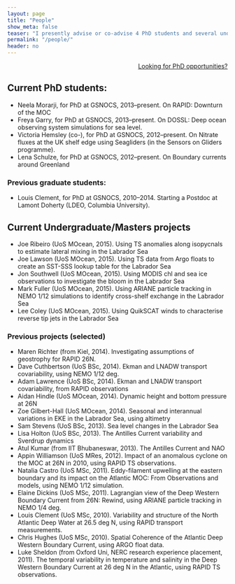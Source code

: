 ```yaml
---
layout: page
title: "People"
show_meta: false
teaser: "I presently advise or co-advise 4 PhD students and several undergraduate- and Masters-level students. Projects and topics vary including…"
permalink: "/people/"
header: no
---
```

<!--...and learn at the same time.-->

<p align="right"><a href="/people/phd/">Looking for PhD opportunities?</a></p>

## Current PhD students:

* Neela Morarji, for PhD at GSNOCS, 2013–present.
On RAPID: Downturn of the MOC
* Freya Garry, for PhD at GSNOCS, 2013–present.
On DOSSL: Deep ocean observing system simulations for sea level.
* Victoria Hemsley (co-), for PhD at GSNOCS, 2012–present.
On Nitrate fluxes at the UK shelf edge using Seagliders (in the Sensors on Gliders programme).
* Lena Schulze, for PhD at GSNOCS, 2012–present.
On Boundary currents around Greenland

### Previous graduate students:

* Louis Clement, for PhD at GSNOCS, 2010–2014. Starting a Postdoc at Lamont Doherty (LDEO, Columbia University).

## Current Undergraduate/Masters projects
* Joe Ribeiro (UoS MOcean, 2015). Using TS anomalies along isopycnals to estimate lateral mixing in the Labrador Sea
* Joe Lawson (UoS MOcean, 2015). Using TS data from Argo floats to create an SST-SSS lookup table for the Labrador Sea
* Jon Southwell (UoS MOcean, 2015). Using MODIS chl and sea ice observations to investigate the bloom in the Labrador Sea
* Mark Fuller (UoS MOcean, 2015). Using ARIANE particle tracking in NEMO 1/12 simulations to identify cross-shelf exchange in the Labrador Sea
* Lee Coley (UoS MOcean, 2015). Using QuikSCAT winds to characterise reverse tip jets in the Labrador Sea

### Previous projects (selected)

* Maren Richter (from Kiel, 2014). Investigating assumptions of geostrophy for RAPID 26N.
* Dave Cuthbertson (UoS BSc, 2014). Ekman and LNADW transport covariability, using NEMO 1/12 deg.
* Adam Lawrence (UoS BSc, 2014). Ekman and LNADW transport covariability, from RAPID observations
* Aidan Hindle (UoS MOcean, 2014). Dynamic height and bottom pressure at 26N
* Zoe Gilbert-Hall (UoS MOcean, 2014). Seasonal and interannual variations in EKE in the Labrador Sea, using altimetry
* Sam Stevens (UoS BSc, 2013). Sea level changes in the Labrador Sea
* Lisa Holton (UoS BSc, 2013). The Antilles Current variability and Sverdrup dynamics
* Atul Kumar (from IIT Bhubaneswar, 2013). The Antilles Current and NAO
* Appin Williamson (UoS MRes, 2012). Impact of an anomalous cyclone on the MOC at 26N in 2010, using RAPID TS observations.
* Natalia Castro (UoS MSc, 2011). Eddy-filament upwelling at the eastern boundary and its impact on the Atlantic MOC: From Observations and models, using NEMO 1/12 simulation.
* Elaine Dickins (UoS MSc, 2011). Lagrangian view of the Deep Western Boundary Current from 26N: Rewind, using ARIANE particle tracking in NEMO 1/4 deg.
* Louis Clement (UoS MSc, 2010). Variability and structure of the North Atlantic Deep Water at 26.5 deg N, using RAPID transport measurements.
* Chris Hughes (UoS MSc, 2010). Spatial Coherence of the Atlantic Deep Western Boundary Current, using ARGO float data.
* Luke Sheldon (from Oxford Uni, NERC research experience placement, 2011). The temporal variability in temperature and salinity in the Deep Western Boundary Current at 26 deg N in the Atlantic, using RAPID TS observations.